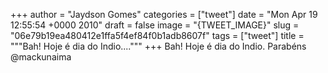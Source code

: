 
+++
author = "Jaydson Gomes"
categories = ["tweet"]
date = "Mon Apr 19 12:55:54 +0000 2010"
draft = false
image = "{TWEET_IMAGE}"
slug = "06e79b19ea480412e1ffa5f4ef84f0b1adb8607f"
tags = ["tweet"]
title = """Bah! Hoje é dia do Indio...."""
+++
Bah! Hoje é dia do Indio. Parabéns @mackunaima
